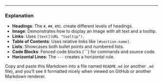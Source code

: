 
---

### Explanation

- **Headings**: The `#`, `##`, etc. create different levels of headings.
- **Image**: Demonstrates how to display an image with alt text and a tooltip.
- **Links**: Uses `[text](URL "tooltip")`.
- **Table of Contents**: Uses relative links like `[#section-name]`.
- **Lists**: Showcases both bullet points and numbered lists.
- **Code Blocks**: Fenced code blocks (```) for commands and source code.
- **Horizontal Lines**: The `---` creates a horizontal rule.

Copy and paste this Markdown into a file named `README.md` (or another `.md` file), and you’ll see it formatted nicely when viewed on GitHub or another Markdown renderer.
